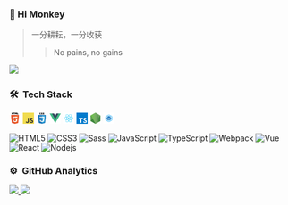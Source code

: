 ### 👋 Hi Monkey

> 一分耕耘，一分收获
>> No pains, no gains 



![](https://komarev.com/ghpvc/?username=Charley-liu&color=brightgreen)

### 🛠 &nbsp;Tech Stack

<code><img height="20" src="https://raw.githubusercontent.com/github/explore/main/topics/html/html.png"></code>
<code><img height="20" src="https://raw.githubusercontent.com/github/explore/main/topics/javascript/javascript.png"></code>
<code><img height="20" src="https://raw.githubusercontent.com/github/explore/main/topics/css/css.png"></code>
<code><img height="20" src="https://raw.githubusercontent.com/github/explore/main/topics/vue/vue.png"></code>
<code><img height="20" src="https://raw.githubusercontent.com/github/explore/main/topics/react/react.png"></code>
<code><img height="20" src="https://raw.githubusercontent.com/github/explore/main/topics/typescript/typescript.png"></code>
<code><img height="20" src="https://raw.githubusercontent.com/github/explore/main/topics/nodejs/nodejs.png"></code>
<code><img height="20" src="https://raw.githubusercontent.com/github/explore/main/topics/webpack/webpack.png"></code>


![HTML5](https://img.shields.io/badge/-HTML5-%23E44D27?style=flat-square&logo=html5&logoColor=ffffff)
![CSS3](https://img.shields.io/badge/-CSS3-%231572B6?style=flat-square&logo=css3)
![Sass](https://img.shields.io/badge/-Sass-%23CC6699?style=flat-square&logo=sass&logoColor=ffffff)
![JavaScript](https://img.shields.io/badge/-JavaScript-%23F7DF1C?style=flat-square&logo=javascript&logoColor=000000)
![TypeScript](https://img.shields.io/badge/-TypeScript-007ACC?style=flat-square&logo=TypeScript)
![Webpack](https://img.shields.io/badge/-Webpack-2B3A42?style=flat-square&logo=webpack)
![Vue](https://img.shields.io/badge/-Vue.js-4fc08d?style=flat-square&logo=Vue.js&logoColor=ffffff)
![React](https://img.shields.io/badge/-React-20232a?style=flat-square&logo=React&logoColor=ffffff)
![Nodejs](https://img.shields.io/badge/-Nodejs-339933?style=flat-square&logo=Node.js&logoColor=ffffff)

### ⚙️ &nbsp;GitHub Analytics

<a href="https://github.com/Charley-liu">
   <img height="180em" src="https://github-readme-stats.vercel.app/api?username=Charley-liu&show_icons=true&theme=vue&include_all_commits=true&count_private=true"/>
   <img height="180em" src="https://github-readme-stats.vercel.app/api/top-langs/?username=Charley-liu&layout=compact&langs_count=8&theme=vue"/>
</a>



<!--
**Charley-liu/Charley-liu** is a ✨ _special_ ✨ repository because its `README.md` (this file) appears on your GitHub profile.

🤔 I’m looking for help with ...

Here are some ideas to get you started:

- 🔭 I’m currently working on ...
- 🌱 I’m currently learning ...
- 👯 I’m looking to collaborate on ...
- 🤔 I’m looking for help with ...
- 💬 Ask me about ...
- 📫 How to reach me: ...
- 😄 Pronouns: ...
- ⚡ Fun fact: ...
-->
